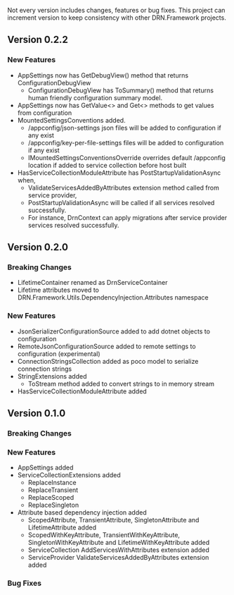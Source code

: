 Not every version includes changes, features or bug fixes. This project can increment version to keep consistency with other DRN.Framework projects.  

## Version 0.2.2

### New Features
* AppSettings now has GetDebugView() method that returns ConfigurationDebugView
  * ConfigurationDebugView has ToSummary() method that returns human friendly configuration summary model.
* AppSettings now has GetValue<> and Get<> methods to get values from configuration
* MountedSettingsConventions added.
  * /appconfig/json-settings json files will be added to configuration if any exist
  * /appconfig/key-per-file-settings files will be added to configuration if any exist
  * IMountedSettingsConventionsOverride overrides default /appconfig location if added to service collection before host built
* HasServiceCollectionModuleAttribute has PostStartupValidationAsync when,
  * ValidateServicesAddedByAttributes extension method called from service provider,
  * PostStartupValidationAsync will be called if all services resolved successfully.
  * For instance, DrnContext can apply migrations after service provider services resolved successfully.

## Version 0.2.0

### Breaking Changes

* LifetimeContainer renamed as DrnServiceContainer
* Lifetime attributes moved to DRN.Framework.Utils.DependencyInjection.Attributes namespace

### New Features

* JsonSerializerConfigurationSource added to add dotnet objects to configuration
* RemoteJsonConfigurationSource added to remote settings to configuration (experimental)
* ConnectionStringsCollection added as poco model to serialize connection strings
* StringExtensions added
  * ToStream method added to convert strings to in memory stream
* HasServiceCollectionModuleAttribute added

## Version 0.1.0

### Breaking Changes

### New Features

* AppSettings added
* ServiceCollectionExtensions added
  * ReplaceInstance
  * ReplaceTransient
  * ReplaceScoped
  * ReplaceSingleton
* Attribute based dependency injection added
  * ScopedAttribute, TransientAttribute, SingletonAttribute and LifetimeAttribute added
  * ScopedWithKeyAttribute, TransientWithKeyAttribute, SingletonWithKeyAttribute and LifetimeWithKeyAttribute added
  * ServiceCollection AddServicesWithAttributes extension added
  * ServiceProvider ValidateServicesAddedByAttributes extension added

### Bug Fixes